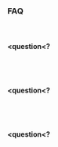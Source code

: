 ### FAQ

<br>

#### <question<?

<answer>
<br>
<br>

#### <question<?

<answer>
<br>
<br>

#### <question<?

<answer>
<br>
<br>
